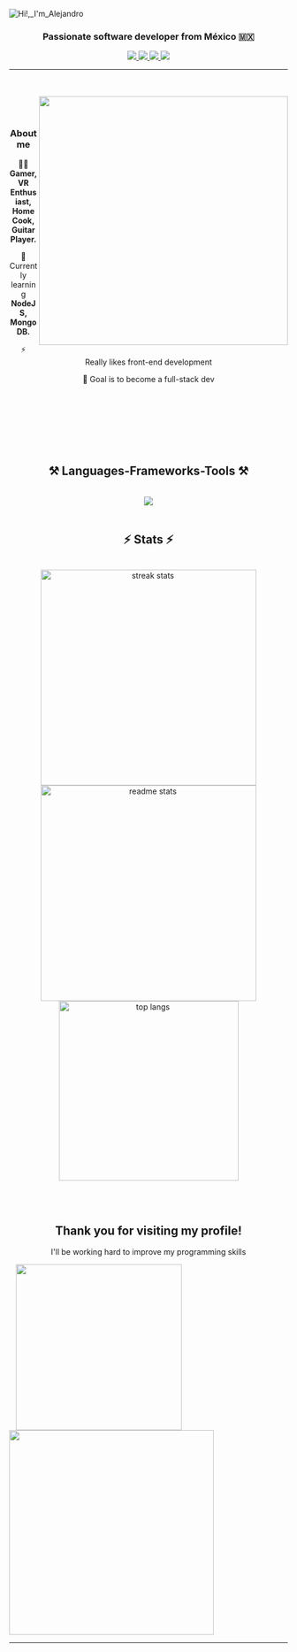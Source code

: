 ![Hi!,_I'm_Alejandro](https://github.com/modMars/modMars/assets/90658669/5bebec30-48bc-4f5e-bcf9-44e21fe7e222)

<h3 align="center">Passionate software developer from México  🇲🇽</h3>
  <div align='center'>  
    <a href="mailto:mod.mars@hotmail.com">
      <img src="https://img.shields.io/badge/Mail-0077B5?style=for-the-badge&logo=microsoftoutlook&logoColor=white" />
    </a>
    <a href="https://www.linkedin.com/in/alejandrosalcido0/" target="_blank">
      <img src="https://img.shields.io/badge/LinkedIn-0077B5?style=for-the-badge&logo=linkedin&logoColor=white" target="_blank" />
    </a>
    <a href="https://twitter.com/modMars_" target="_blank">
      <img src="https://img.shields.io/badge/Twitter-0077B5?style=for-the-badge&logo=twitter&logoColor=white" target="_blank" />
    </a>
    <a href="https://alejandrosalcido.tech/" target="_blank">
       <img src="https://img.shields.io/badge/Portfolio-FF5722?style=for-the-badge&logo=todoist&logoColor=white" target="_blank" /> <!-- sqlite, safari, google-chrome are other good icon options -->
    </a>
  </div>
<hr>
<br/>
<br/>

<div>
  <img align='right' src='https://media.giphy.com/media/TdjQAgDIkRsYm1HUbt/giphy.gif' width='450'>
<br/>
<br/>
  <h3 align='center'>About me</h3>
    <p align='center'>🙋‍♂️ <strong>Gamer, VR Enthusiast, Home Cook, Guitar Player.</strong></p>
    <p align='center'>🌱 Currently learning <strong>NodeJS, MongoDB.</strong></p>
    <p align='center'>⚡ Really likes front-end development</p>
  <p align='center'>🏁 Goal is to become a full-stack dev</p>
<br><br><br><br><br><br>
<h2 align="center">⚒️ Languages-Frameworks-Tools ⚒️</h2>
<br/>
<div align="center">
    <img src="https://skillicons.dev/icons?i=html,css,javascript,react,git,github,jest,vite,linux,webpack,tailwind,mongodb" /><br>
</div>

<br>
<h2 align="center">⚡ Stats ⚡</h2>
<br>
<div align=center>
  <img width=390 src="https://streak-stats.demolab.com/?user=modMars&count_private=true&theme=react&border_radius=10" alt="streak stats"/>
  <img width=390 src="https://github-readme-stats-salesp07.vercel.app/api?username=modMars&count_private=true&show_icons=true&theme=react&rank_icon=github&border_radius=10" alt="readme stats" />
  <br/>
  <img width=325 align="center" src="https://github-readme-stats-salesp07.vercel.app/api/top-langs/?username=modMars&hide=HTML&langs_count=8&layout=compact&theme=react&border_radius=10&size_weight=0.5&count_weight=0.5&exclude_repo=github-readme-stats" alt="top langs" />
</div>

<br/><br/>
<h2 align='center'>Thank you for visiting my profile!</h2>
<p align='center'>I'll be working hard to improve my programming skills</p>
  &nbsp;&nbsp;&nbsp;<img align='center' src='https://media.giphy.com/media/eFdRmrg7y604pPLl7g/giphy.gif' width='300'>
  <img align='center' src='https://media.giphy.com/media/1kkxWqT5nvLXupUTwK/giphy.gif' width='370'>
<hr/>

